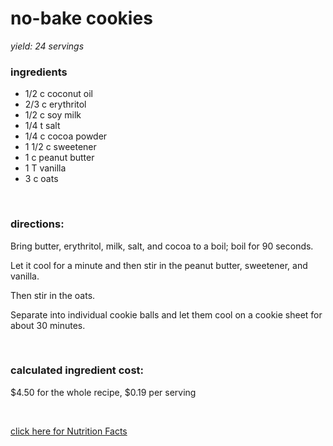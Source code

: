 # no-bake cookies
*yield: 24 servings*

### ingredients
- 1/2 c coconut oil
- 2/3 c erythritol
- 1/2 c soy milk
- 1/4 t salt
- 1/4 c cocoa powder
- 1 1/2 c sweetener
- 1 c peanut butter
- 1 T vanilla
- 3 c oats

<br>

### directions:

Bring butter, erythritol, milk, salt, and cocoa to a boil; boil for 90 seconds.

Let it cool for a minute and then stir in the peanut butter, sweetener, and vanilla.

Then stir in the oats.

Separate into individual cookie balls and let them cool on a cookie sheet for about 30 minutes.


<br>

### calculated ingredient cost:

$4.50 for the whole recipe, $0.19 per serving

<br>

[click here for Nutrition Facts](https://htmlpreview.github.io/?https://github.com/nate-thegrate/vegan-chef/blob/main/compile_recipes/nutrition/nutrition_labels/no-bake%20cookies/nutrition_facts.html)